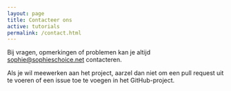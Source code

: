 ```yaml
---
layout: page
title: Contacteer ons
active: tutorials
permalink: /contact.html
---
```


<p>Bij vragen, opmerkingen of problemen kan je altijd <a href="mailto:sophie@sophieschoice.net">sophie@sophieschoice.net</a> contacteren.</p>

<p>Als je wil meewerken aan het project, aarzel dan niet om een pull request uit te voeren of een issue toe te voegen in het GitHub-project.</p>
